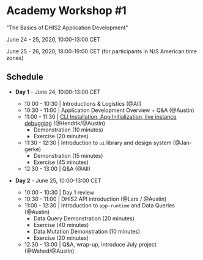 # Academy Workshop #1

"The Basics of DHIS2 Application Development"

June 24 - 25, 2020, 10:00-13:00 CET

June 25 - 26, 2020, 18:00-19:00 CET (for participants in N/S American time zones)

## Schedule

- **Day 1** - June 24, 10:00-13:00 CET
  - 10:00 - 10:30 | Introductions & Logistics (@All)
  - 10:30 - 11:00 | Application Development Overview + Q&A (@Austin)
  - 11:00 - 11:30 | [CLI Installation, App Initialization, live instance debugging](./0-environment-setup) (@Hendrik/@Austin)
    - Demonstration (10 minutes)
    - Exercise (20 minutes)
  - 11:30 - 12:30 | Introduction to `ui` library and design system (@Jan-gerke)
    - Demonstration (15 minutes)
    - Exercise (45 minutes)
  - 12:30 - 13:00 | Q&A (@All)

- **Day 2** - June 25, 10:00-13:00 CET
  - 10:00 - 10:30 | Day 1 review
  - 10:30 - 11:00 | DHIS2 API introduction (@Lars / @Austin)
  - 11:00 - 12:30 | Introduction to `app-runtime` and Data Queries (@Austin)
    - Data Query Demonstration (20 minutes)
    - Exercise (40 minutes)
    - Data Mutation Demonstration (10 minutes)
    - Exercise (20 minutes)
  - 12:30 - 13:00 | Q&A, wrap-up, introduce July project (@Wahed/@Austin)

